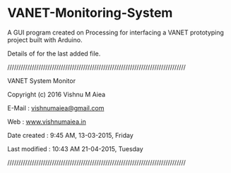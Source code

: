 # VANET-Monitoring-System
A GUI program created on Processing for interfacing a VANET prototyping project built with Arduino.

Details of for the last added file.

////////////////////////////////////////////////////////////////////////////////


  VANET System Monitor

  Copyright (c) 2016 Vishnu M Aiea

  E-Mail : vishnumaiea@gmail.com

  Web : www.vishnumaiea.in

  Date created : 9:45 AM, 13-03-2015, Friday

  Last modified : 10:43 AM 21-04-2015, Tuesday


////////////////////////////////////////////////////////////////////////////////
